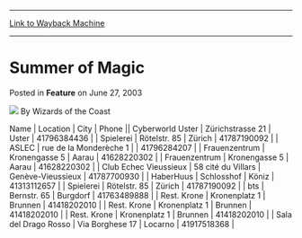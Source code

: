 
---
[Link to Wayback Machine](https://web.archive.org/web/20220516131709/https://magic.wizards.com/en/articles/archive/feature/summer-magic-2003-06-27-3)

[_metadata_:wayback_url]:- "https://magic.wizards.com/en/articles/archive/feature/summer-magic-2003-06-27-3"
[_metadata_:wayback_raw_url]:- "https://web.archive.org/web/20220516131709id_/https://magic.wizards.com/en/articles/archive/feature/summer-magic-2003-06-27-3"
[_metadata_:wayback_capture_timestamp]:- "2022-05-16 13:17:09+00:00"
[_metadata_:publish_date]:- "2003-06-27"
[_metadata_:description]:- "NameLocationCityPhoneCyberworld UsterZürichstrasse 21Uster41796384436SpielereiRötelstr. 85Zürich41787190092ASLECrue de la Monderèche 1 41796284207FrauenzentrumKronengasse 5Aarau41628220302FrauenzentrumKronengasse 5Aarau41628220302Club Echec Vieussieux58 cité du VillarsGenève-Vieussieux41787700930HaberHuusSchlosshofKöniz41313112657SpielereiRötelstr."
[_metadata_:generator]:- "Drupal 7 (http://drupal.org)"
---


Summer of Magic
===============



 Posted in **Feature**
 on June 27, 2003 






![](https://media.magic.wizards.com/styles/auth_small/public/images/person/wizards_author.jpg)
By Wizards of the Coast
















 Name | Location | City | Phone || Cyberworld Uster | Zürichstrasse 21 | Uster | 41796384436 |
| Spielerei | Rötelstr. 85 | Zürich | 41787190092 |
| ASLEC | rue de la Monderèche 1 |  | 41796284207 |
| Frauenzentrum | Kronengasse 5 | Aarau | 41628220302 |
| Frauenzentrum | Kronengasse 5 | Aarau | 41628220302 |
| Club Echec Vieussieux | 58 cité du Villars | Genève-Vieussieux | 41787700930 |
| HaberHuus | Schlosshof | Köniz | 41313112657 |
| Spielerei | Rötelstr. 85 | Zürich | 41787190092 |
| bts | Bernstr. 65 | Burgdorf | 41763489888 |
| Rest. Krone | Kronenplatz 1 | Brunnen | 41418202010 |
| Rest. Krone | Kronenplatz 1 | Brunnen | 41418202010 |
| Rest. Krone | Kronenplatz 1 | Brunnen | 41418202010 |
| Sala del Drago Rosso | Via Borghese 17 | Locarno | 41917518368 |







